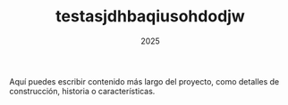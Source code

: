﻿---
title: testasjdhbaqiusohdodjw
description: hola pepe
date: 2025
type: test
location: Santiago, RD
meters: 350m²
tags: ["test", "pepe"]
img:
  cover: https://images.unsplash.com/photo-1600596542815-ffad4c1539a9?ixlib=rb-4.0.3&auto=format&fit=crop&w=800&q=80
  secondary: ""
  Others: []  
---

Aquí puedes escribir contenido más largo del proyecto, como detalles de construcción, historia o características.